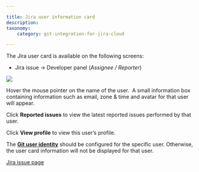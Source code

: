 ```yaml
---

title: Jira user information card
description:
taxonomy:
    category: git-integration-for-jira-cloud

---
```

The Jira user card is available on the following screens:

*   Jira issue → Developer panel (_Assignee / Reporter_)


![](https://bigbrassband.atlassian.net/wiki/download/thumbnails/1923025668/git-user-profile.png?version=2&modificationDate=1635332991431&cacheVersion=1&api=v2&width=340&height=270)

Hover the mouse pointer on the name of the user.  A small information box containing information such as email, zone & time and avatar for that user will appear.

Click **Reported issues** to view the latest reported issues performed by that user.

Click **View profile** to view this user’s profile.

The [**Git user identity**](/git-integration-for-jira-cloud/git-user-identity-gij-cloud) should be configured for the specific user. Otherwise, the user card information will not be displayed for that user.

[Jira issue page](/git-integration-for-jira-cloud/jira-issue-page-gij-cloud)